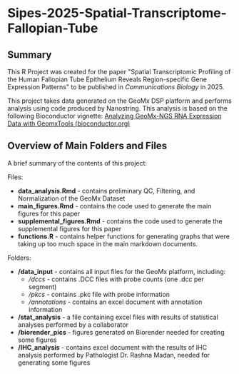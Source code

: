 # Sipes-2025-Spatial-Transcriptome-Fallopian-Tube

## Summary

This R Project was created for the paper "Spatial Transcriptomic Profiling of the Human Fallopian Tube Epithelium Reveals Region-specific Gene Expression Patterns" to be published in _Communications Biology_ in 2025. 

This project takes data generated on the GeoMx DSP platform and performs analysis using code produced by Nanostring. 
This analysis is based on the following Bioconductor vignette:
[Analyzing GeoMx-NGS RNA Expression Data with GeomxTools (bioconductor.org)](https://www.bioconductor.org/packages/release/workflows/vignettes/GeoMxWorkflows/inst/doc/GeomxTools_RNA-NGS_Analysis.html#5_Normalization)


## Overview of Main Folders and Files
A brief summary of the contents of this project:

Files:
* **data_analysis.Rmd** - contains preliminary QC, Filtering, and Normalization of the GeoMx Dataset
* **main_figures.Rmd** - contains the code used to generate the main figures for this paper
* **supplemental_figures.Rmd** - contains the code used to generate the supplemental figures for this paper
* **functions.R** - contains helper functions for generating graphs that were taking up too much space in the main markdown documents. 

Folders:
* **/data_input** - contains all input files for the GeoMx platform, including:
  * _/dccs_ - contains .DCC files with probe counts (one .dcc per segment)
  * _/pkcs_ - contains .pkc file with probe information
  * _/annotations_ - contains an excel document with annotation information
* **/stat_analysis** - a file containing excel files with results of statistical analyses performed by a collaborator
* **/biorender_pics** - figures generated on Biorender needed for creating some figures
* **/IHC_analysis** - contains excel document with the results of IHC analysis performed by Pathologist Dr. Rashna Madan, needed for generating some figures



